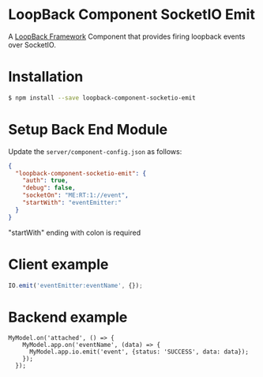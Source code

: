 
# LoopBack Component SocketIO Emit

A [LoopBack Framework](http://loopback.io) Component that provides firing loopback events over SocketIO.

# Installation

````sh
$ npm install --save loopback-component-socketio-emit
````

# Setup Back End Module

Update the  `server/component-config.json` as follows:

````json
{
  "loopback-component-socketio-emit": {
    "auth": true,
    "debug": false,
    "socketOn": "ME:RT:1://event",
    "startWith": "eventEmitter:"
  }
}

````

"startWith" ending with colon is required

# Client example

````javascript
IO.emit('eventEmitter:eventName', {});
````

# Backend example

````node
MyModel.on('attached', () => {
    MyModel.app.on('eventName', (data) => {
      MyModel.app.io.emit('event', {status: 'SUCCESS', data: data});
    });
  });
````
